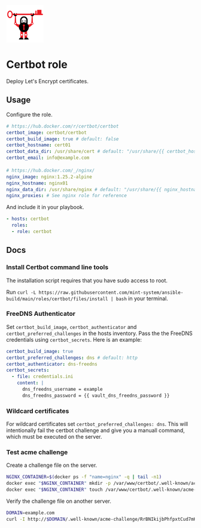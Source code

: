 <img src="/logos/certbot.png" alt="certbot logo" width="100" height="100">

# Certbot role

Deploy Let's Encrypt certificates.

## Usage

Configure the role.

```yml
# https://hub.docker.com/r/certbot/certbot
certbot_image: certbot/certbot
certbot_build_image: true # default: false
certbot_hostname: cert01
certbot_data_dir: /usr/share/cert # default: "/usr/share/{{ certbot_hostname }}"
certbot_email: info@example.com

# https://hub.docker.com/_/nginx/
nginx_image: nginx:1.25.2-alpine
nginx_hostname: nginx01
nginx_data_dir: /usr/share/nginx # default: "/usr/share/{{ nginx_hostname }}"
nginx_proxies: # See nginx role for reference
```

And include it in your playbook.

```yml
- hosts: certbot
  roles:
  - role: certbot
```

## Docs

### Install Certbot command line tools

The installation script requires that you have sudo access to root.

Run `curl -L https://raw.githubusercontent.com/mint-system/ansible-build/main/roles/certbot/files/install | bash` in your terminal.

### FreeDNS Authenticator

Set `certbot_build_image`, `certbot_authenticator` and `certbot_preferred_challenges` in the hosts inventory. Pass the the FreeDNS credentials using `certbot_secrets`. Here is an example:

```yml
certbot_build_image: true
certbot_preferred_challenges: dns # default: http
certbot_authenticator: dns-freedns
certbot_secrets:
  - file: credentials.ini
    content: |
      dns_freedns_username = example
      dns_freedns_password = {{ vault_dns_freedns_password }}
```

### Wildcard certificates

For wildcard certificates set `certbot_preferred_challenges: dns`. This will intentionally fail the certbot challenge and give you a manuall command, which must be executed on the server.

### Test acme challenge

Create a challenge file on the server.

```bash
NGINX_CONTAINER=$(docker ps -f "name=nginx" -q | tail -n1)
docker exec "$NGINX_CONTAINER" mkdir -p /var/www/certbot/.well-known/acme-challenge/
docker exec "$NGINX_CONTAINER" touch /var/www/certbot/.well-known/acme-challenge/RrBNIkijbPhfpxtCud7mKBHB9DwaJsmOvmhtnzb4fx4
```

Verify the challenge file on another server.


```bash
DOMAIN=example.com
curl -I http://$DOMAIN/.well-known/acme-challenge/RrBNIkijbPhfpxtCud7mKBHB9DwaJsmOvmhtnzb4fx4
```
